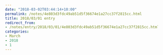 ```yaml
---
date: "2018-03-02T03:44:14+10:00"
permalink: /notes/4e803d3fdc49ab51d5f36674e1a27cc37f2815cc.html
title: 2018/03/01 entry
redirect_from:
- /notes/entry/2018/03/01/4e803d3fdc49ab51d5f36674e1a27cc37f2815cc.html
categories:
- March
- 2018
- 1
---
```

